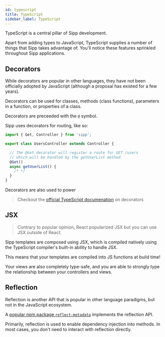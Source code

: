 ```yaml
---
id: typescript
title: TypeScript
sidebar_label: TypeScript
---
```


TypeScript is a central pillar of Sipp development.

Apart from adding types to JavaScript, TypeScript supplies a number of things that Sipp takes advantage of. You'll notice these features sprinkled throughout Sipp applications.

## Decorators

While decorators are popular in other languages, they have not been officially adopted by JavaScript (although a proposal has existed for a few years).

Decorators can be used for classes, methods (class functions), parameters in a function, or properties of a class.

Decorators are preceeded with the `@` symbol.

Sipp uses decorators for routing, like so:

```typescript
import { Get, Controller } from 'sipp';

export class UsersController extends Controller {

  // The @Get decorator will register a route for GET /users
  // which will be handled by the getUserList method
  @Get()
  async getUserList() {
    /* */
  }
}
```

Decorators are also used to power 

> Checkout the [official TypeScript documenation](https://www.typescriptlang.org/docs/handbook/decorators.html) on decorators

## JSX

> Contrary to popular opinion, React popularized JSX but you can use JSX outside of React.

Sipp templates are composed using JSX, which is compiled natively using the TypeScript compiler's built-in ability to handle JSX.

This means that your templates are compiled into JS functions at build time! 

Your views are also completely type-safe, and you are able to strongly type the relationship between your controllers and views.

## Reflection

Reflection is another API that is popular in other language paradigms, but not in the JavaScript ecosystem.

A [popular npm package `reflect-metadata`](https://www.npmjs.com/package/reflect-metadata) implements the reflection API.

Primarily, reflection is used to enable dependency injection into methods. In most cases, you don't need to interact with reflection directly.